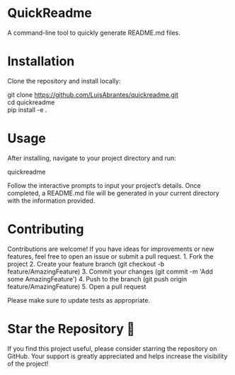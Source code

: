 # QuickReadme

A command-line tool to quickly generate README.md files.

# Installation

Clone the repository and install locally:

git clone https://github.com/LuisAbrantes/quickreadme.git <br> 
cd quickreadme <br> 
pip install -e . <br> 

# Usage

After installing, navigate to your project directory and run:

quickreadme

Follow the interactive prompts to input your project’s details. Once completed, a README.md file will be generated in your current directory with the information provided.

# Contributing

Contributions are welcome! If you have ideas for improvements or new features, feel free to open an issue or submit a pull request.
	1.	Fork the project
	2.	Create your feature branch (git checkout -b feature/AmazingFeature)
	3.	Commit your changes (git commit -m 'Add some AmazingFeature')
	4.	Push to the branch (git push origin feature/AmazingFeature)
	5.	Open a pull request

Please make sure to update tests as appropriate.

# Star the Repository 🌟

If you find this project useful, please consider starring the repository on GitHub. Your support is greatly appreciated and helps increase the visibility of the project!
